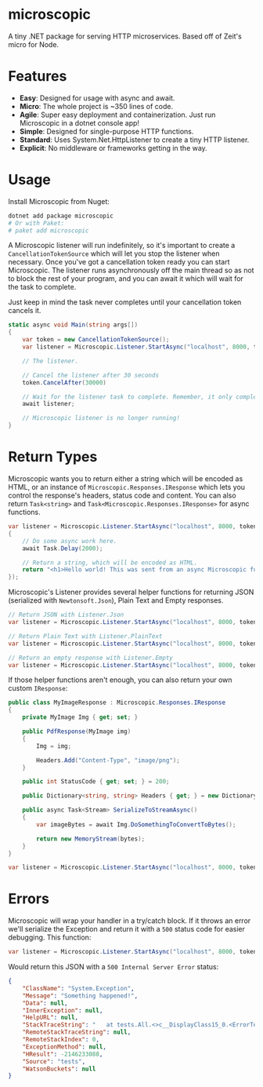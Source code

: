 # microscopic

A tiny .NET package for serving HTTP microservices. Based off of Zeit's micro for Node.

# Features

- **Easy**: Designed for usage with async and await.
- **Micro**: The whole project is ~350 lines of code.
- **Agile**: Super easy deployment and containerization. Just run Microscopic in a dotnet console app!
- **Simple**: Designed for single-purpose HTTP functions.
- **Standard**: Uses System.Net.HttpListener to create a tiny HTTP listener.
- **Explicit**: No middleware or frameworks getting in the way.

# Usage

Install Microscopic from Nuget:

```sh
dotnet add package microscopic
# Or with Paket:
# paket add microscopic
```

A Microscopic listener will run indefinitely, so it's important to create a `CancellationTokenSource` which will let you stop the listener when necessary. Once you've got a cancellation token ready you can start Microscopic. The listener runs asynchronously off the main thread so as not to block the rest of your program, and you can await it which will wait for the task to complete.

Just keep in mind the task never completes until your cancellation token cancels it.

```cs
static async void Main(string args[])
{
    var token = new CancellationTokenSource();
    var listener = Microscopic.Listener.StartAsync("localhost", 8000, token, (req) => "<h1>Hello world! This was sent from Microscopic at http://localhost:8000</h1>");

    // The listener.

    // Cancel the listener after 30 seconds
    token.CancelAfter(30000)

    // Wait for the listener task to complete. Remember, it only completes after the token cancels!
    await listener;

    // Microscopic listener is no longer running!
}
```

# Return Types

Microscopic wants you to return either a string which will be encoded as HTML, or an instance of `Microscopic.Responses.IResponse` which lets you control the response's headers, status code and content. You can also return `Task<string>` and `Task<Microscopic.Responses.IResponse>` for async functions.

```cs
var listener = Microscopic.Listener.StartAsync("localhost", 8000, token, async (req) =>
{
    // Do some async work here.
    await Task.Delay(2000);

    // Return a string, which will be encoded as HTML.
    return "<h1>Hello world! This was sent from an async Microscopic function.</h1>";
});
```

Microscopic's Listener provides several helper functions for returning JSON (serialized with `Newtonsoft.Json`), Plain Text and Empty responses.

```cs
// Return JSON with Listener.Json
var listener = Microscopic.Listener.StartAsync("localhost", 8000, token, (req) => Listener.Json(new { foo = "hello world!", bar = false, baz = 117 }))
```

```cs
// Return Plain Text with Listener.PlainText
var listener = Microscopic.Listener.StartAsync("localhost", 8000, token, (req) => Listener.PlainText("Hello world! This response's content type will be text/plain."));
```

```cs
// Return an empty response with Listener.Empty
var listener = Microscopic.Listener.StartAsync("localhost", 8000, token, (req) => Listener.Empty());
```

If those helper functions aren't enough, you can also return your own custom `IResponse`:

```cs
public class MyImageResponse : Microscopic.Responses.IResponse
{
    private MyImage Img { get; set; }

    public PdfResponse(MyImage img)
    {
        Img = img;

        Headers.Add("Content-Type", "image/png");
    }

    public int StatusCode { get; set; } = 200;

    public Dictionary<string, string> Headers { get; } = new Dictionary<string, string>();

    public async Task<Stream> SerializeToStreamAsync()
    {
        var imageBytes = await Img.DoSomethingToConvertToBytes();

        return new MemoryStream(bytes);
    }
}
```

```cs
var listener = Microscopic.Listener.StartAsync("localhost", 8000, token, (req) => new MyImageResponse(new MyImage("path/to/image.png")));
```

# Errors

Microscopic will wrap your handler in a try/catch block. If it throws an error we'll serialize the Exception and return it with a `500` status code for easier debugging. This function:

```cs
var listener = Microscopic.Listener.StartAsync("localhost", 8000, token, (req) => throw new Exception("Something happened!"));
```

Would return this JSON with a `500 Internal Server Error` status:

```json
{
    "ClassName": "System.Exception",
    "Message": "Something happened!",
    "Data": null,
    "InnerException": null,
    "HelpURL": null,
    "StackTraceString": "   at tests.All.<>c__DisplayClass15_0.<ErrorTest>b__0(Request req) in c:\\users\\nozzlegear\\source\\microscopic\\src\\tests\\all.cs:line 452\r\n   at Microscopic.Listener.<>c__DisplayClass6_1.<StartAsync>b__1() in c:\\users\\nozzlegear\\source\\microscopic\\src\\microscopic\\Host.cs:line 135\r\n   at System.Threading.Tasks.Task`1.InnerInvoke()\r\n   at System.Threading.ExecutionContext.Run(ExecutionContext executionContext, ContextCallback callback, Object state)\r\n   at System.Threading.Tasks.Task.ExecuteWithThreadLocal(Task& currentTaskSlot)\r\n--- End of stack trace from previous location where exception was thrown ---\r\n   at System.Runtime.ExceptionServices.ExceptionDispatchInfo.Throw()\r\n   at System.Runtime.CompilerServices.TaskAwaiter.HandleNonSuccessAndDebuggerNotification(Task task)\r\n   at System.Runtime.CompilerServices.TaskAwaiter`1.GetResult()\r\n   at Microscopic.Listener.<ProcessRequestAsync>d__4.MoveNext() in c:\\users\\nozzlegear\\source\\microscopic\\src\\microscopic\\Host.cs:line 51",
    "RemoteStackTraceString": null,
    "RemoteStackIndex": 0,
    "ExceptionMethod": null,
    "HResult": -2146233088,
    "Source": "tests",
    "WatsonBuckets": null
}
```